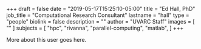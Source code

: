 +++
draft = false
date = "2019-05-17T15:25:10-05:00"
title = "Ed Hall, PhD"
job_title = "Computational Research Consultant"
lastname = "hall"
type = "people"
biolink = false
description = ""
author = "UVARC Staff"
images = [
  ""
]
subjects = [
  "hpc",
  "rivanna",
  "parallel-computing",
  "matlab",
]
+++

More about this user goes here.
